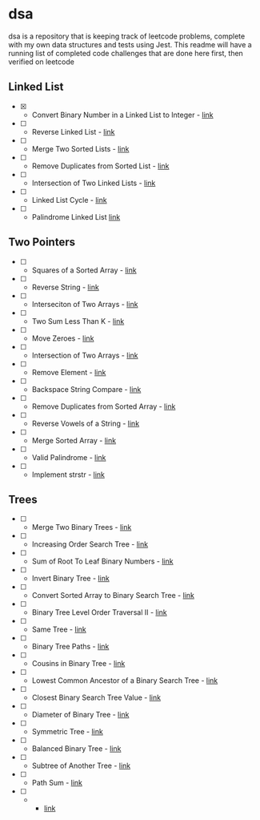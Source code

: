 # dsa

dsa is a repository that is keeping track of leetcode problems, complete with my own data structures and tests using Jest.  This readme will have a running list of completed code challenges that are done here first, then verified on leetcode

## Linked List

- [x] - Convert Binary Number in a Linked List to Integer - [link](https://leetcode.com/problems/convert-binary-number-in-a-linked-list-to-integer/)  
- [ ] - Reverse Linked List - [link](https://leetcode.com/problems/reverse-linked-list/)  
- [ ] - Merge Two Sorted Lists - [link](https://leetcode.com/problems/merge-two-sorted-lists/)  
- [ ] - Remove Duplicates from Sorted List - [link](https://leetcode.com/problems/remove-duplicates-from-sorted-list/)  
- [ ] - Intersection of Two Linked Lists - [link](https://leetcode.com/problems/intersection-of-two-linked-lists/)  
- [ ] - Linked List Cycle - [link](https://leetcode.com/problems/linked-list-cycle/)  
- [ ] - Palindrome Linked List [link](https://leetcode.com/problems/palindrome-linked-list/)  


## Two Pointers

- [ ] - Squares of a Sorted Array - [link](https://leetcode.com/problems/squares-of-a-sorted-array/)  
- [ ] - Reverse String - [link](https://leetcode.com/problems/reverse-string/)  
- [ ] - Interseciton of Two Arrays - [link](https://leetcode.com/problems/intersection-of-two-arrays/)  
- [ ] - Two Sum Less Than K - [link](https://leetcode.com/problems/two-sum-less-than-k/)  
- [ ] - Move Zeroes - [link](https://leetcode.com/problems/move-zeroes/)  
- [ ] - Intersection of Two Arrays - [link](https://leetcode.com/problems/intersection-of-two-arrays-ii/)  
- [ ] - Remove Element - [link](https://leetcode.com/problems/remove-element/)  
- [ ] - Backspace String Compare - [link](https://leetcode.com/problems/backspace-string-compare/)  
- [ ] - Remove Duplicates from Sorted Array - [link](https://leetcode.com/problems/remove-duplicates-from-sorted-array/)  
- [ ] - Reverse Vowels of a String - [link](https://leetcode.com/problems/reverse-vowels-of-a-string/)  
- [ ] - Merge Sorted Array - [link](https://leetcode.com/problems/merge-sorted-array/)  
- [ ] - Valid Palindrome - [link](https://leetcode.com/problems/valid-palindrome/)  
- [ ] - Implement strstr - [link](https://leetcode.com/problems/implement-strstr/)  


## Trees

- [ ] - Merge Two Binary Trees - [link](https://leetcode.com/problems/merge-two-binary-trees/)
- [ ] - Increasing Order Search Tree - [link](https://leetcode.com/problems/increasing-order-search-tree/)
- [ ] - Sum of Root To Leaf Binary Numbers - [link](https://leetcode.com/problems/sum-of-root-to-leaf-binary-numbers/)
- [ ] - Invert Binary Tree - [link](https://leetcode.com/problems/invert-binary-tree/)
- [ ] - Convert Sorted Array to Binary Search Tree - [link](https://leetcode.com/problems/convert-sorted-array-to-binary-search-tree/)
- [ ] - Binary Tree Level Order Traversal II - [link](https://leetcode.com/problems/binary-tree-level-order-traversal-ii/)
- [ ] - Same Tree - [link](https://leetcode.com/problems/same-tree/)
- [ ] - Binary Tree Paths - [link](https://leetcode.com/problems/binary-tree-paths/)
- [ ] - Cousins in Binary Tree - [link](https://leetcode.com/problems/cousins-in-binary-tree/)
- [ ] - Lowest Common Ancestor of a Binary Search Tree - [link](https://leetcode.com/problems/lowest-common-ancestor-of-a-binary-search-tree/)
- [ ] - Closest Binary Search Tree Value - [link](https://leetcode.com/problems/closest-binary-search-tree-value/)
- [ ] - Diameter of Binary Tree - [link](https://leetcode.com/problems/diameter-of-binary-tree/)
- [ ] - Symmetric Tree - [link](https://leetcode.com/problems/symmetric-tree/)
- [ ] - Balanced Binary Tree - [link](https://leetcode.com/problems/balanced-binary-tree/)
- [ ] - Subtree of Another Tree - [link](https://leetcode.com/problems/subtree-of-another-tree/)
- [ ] - Path Sum - [link](https://leetcode.com/problems/path-sum/)

- [ ] - - [link]()

